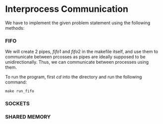 # Interprocess Communication

We have to implement the given problem statement using the following methods:

### FIFO

We will create 2 pipes, $fifo1$ and $fifo2$ in the makefile itself, and use them to communicate between prcosses as pipes are ideally supposed to be unidirectionally. Thus, we can communicate between processes using them.

To run the program, first $cd$ into the directory and run the following command:

```make run_fifo```

### SOCKETS


### SHARED MEMORY